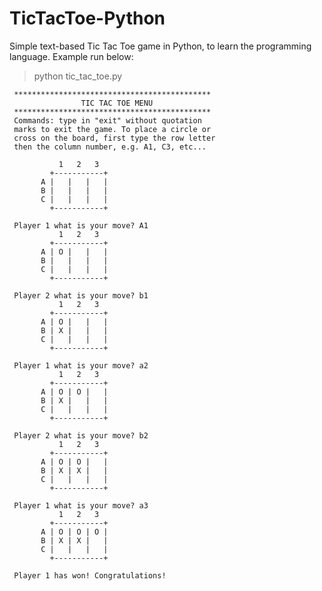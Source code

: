 TicTacToe-Python
================

Simple text-based Tic Tac Toe game in Python, to learn the programming language. Example run below:


>python tic_tac_toe.py

     ********************************************
                    TIC TAC TOE MENU
     ********************************************
     Commands: type in "exit" without quotation
     marks to exit the game. To place a circle or
     cross on the board, first type the row letter
     then the column number, e.g. A1, C3, etc...

               1   2   3
             +-----------+
           A |   |   |   |
           B |   |   |   |
           C |   |   |   |
             +-----------+

     Player 1 what is your move? A1
               1   2   3
             +-----------+
           A | O |   |   |
           B |   |   |   |
           C |   |   |   |
             +-----------+

     Player 2 what is your move? b1
               1   2   3
             +-----------+
           A | O |   |   |
           B | X |   |   |
           C |   |   |   |
             +-----------+

     Player 1 what is your move? a2
               1   2   3
             +-----------+
           A | O | O |   |
           B | X |   |   |
           C |   |   |   |
             +-----------+

     Player 2 what is your move? b2
               1   2   3
             +-----------+
           A | O | O |   |
           B | X | X |   |
           C |   |   |   |
             +-----------+

     Player 1 what is your move? a3
               1   2   3
             +-----------+
           A | O | O | O |
           B | X | X |   |
           C |   |   |   |
             +-----------+

     Player 1 has won! Congratulations!

